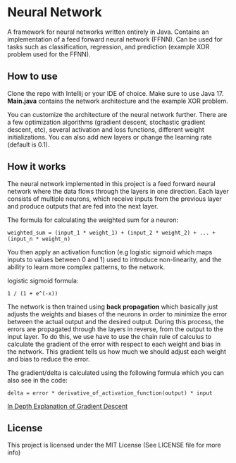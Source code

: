 # Neural Network

A framework for neural networks written entirely in Java. Contains an implementation of a feed forward neural network (FFNN). Can be used for tasks such as classification, regression, and prediction (example XOR problem used for the FFNN).

## How to use ##
Clone the repo with Intellij or your IDE of choice. Make sure to use Java 17. **Main.java** contains the network architecture and the example XOR problem.

You can customize the architecture of the neural network further. There are a few optimization algorithms (gradient descent, stochastic gradient descent, etc), several activation and loss functions, different weight initializations. You can also add new layers or change the learning rate (default is 0.1).

## How it works ##
The neural network implemented in this project is a feed forward neural network where the data flows through the layers in one direction. Each layer consists of multiple neurons, which receive inputs from the previous layer and produce outputs that are fed into the next layer. 

The formula for calculating the weighted sum for a neuron:

`weighted_sum = (input_1 * weight_1) + (input_2 * weight_2) + ... + (input_n * weight_n)`

You then apply an activation function (e.g logistic sigmoid which maps inputs to values between 0 and 1) used to introduce non-linearity, and the ability to learn more complex patterns, to the network.

logistic sigmoid formula:

`1 / (1 + e^(-x))`

The network is then trained using **back propagation** which basically just adjusts the weights and biases of the neurons in order to minimize the error between the actual output and the desired output. During this process, the errors are propagated through the layers in reverse, from the output to the input layer. To do this, we use have to use the chain rule of calculus to calculate the gradient of the error with respect to each weight and bias in the network. This gradient tells us how much we should adjust each weight and bias to reduce the error.

The gradient/delta is calculated using the following formula which you can also see in the code:

`delta = error * derivative_of_activation_function(output) * input`

[In Depth Explanation of Gradient Descent](https://towardsdatascience.com/linear-regression-using-gradient-descent-97a6c8700931)

## License
This project is licensed under the MIT License (See LICENSE file for more info)
